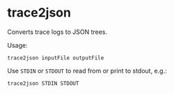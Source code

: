 # trace2json

Converts trace logs to JSON trees.

Usage: 

```
trace2json inputFile outputFile
```

Use `STDIN` or `STDOUT` to read from or print to stdout, e.g.:

```
trace2json STDIN STDOUT
```
